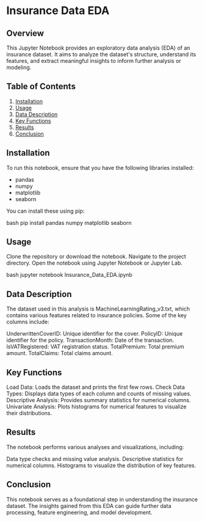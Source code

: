 # Insurance Data EDA

## Overview
This Jupyter Notebook provides an exploratory data analysis (EDA) of an insurance dataset. It aims to analyze the dataset's structure, understand its features, and extract meaningful insights to inform further analysis or modeling.

## Table of Contents
1. [Installation](#installation)
2. [Usage](#usage)
3. [Data Description](#data-description)
4. [Key Functions](#key-functions)
5. [Results](#results)
6. [Conclusion](#conclusion)

## Installation
To run this notebook, ensure that you have the following libraries installed:
- pandas
- numpy
- matplotlib
- seaborn

You can install these using pip:

bash
pip install pandas numpy matplotlib seaborn

## Usage
Clone the repository or download the notebook.
Navigate to the project directory.
Open the notebook using Jupyter Notebook or Jupyter Lab.

bash
jupyter notebook Insurance_Data_EDA.ipynb

## Data Description
The dataset used in this analysis is MachineLearningRating_v3.txt, which contains various features related to insurance policies. Some of the key columns include:

UnderwrittenCoverID: Unique identifier for the cover.
PolicyID: Unique identifier for the policy.
TransactionMonth: Date of the transaction.
IsVATRegistered: VAT registration status.
TotalPremium: Total premium amount.
TotalClaims: Total claims amount.

## Key Functions
Load Data: Loads the dataset and prints the first few rows.
Check Data Types: Displays data types of each column and counts of missing values.
Descriptive Analysis: Provides summary statistics for numerical columns.
Univariate Analysis: Plots histograms for numerical features to visualize their distributions.

## Results
The notebook performs various analyses and visualizations, including:

Data type checks and missing value analysis.
Descriptive statistics for numerical columns.
Histograms to visualize the distribution of key features.


## Conclusion
This notebook serves as a foundational step in understanding the insurance dataset. The insights gained from this EDA can guide further data processing, feature engineering, and model development.